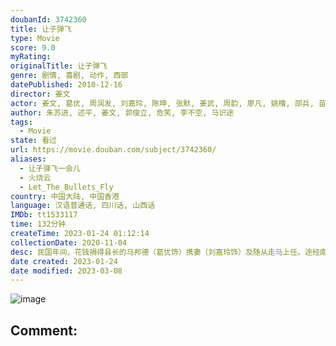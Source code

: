 ```yaml
---
doubanId: 3742360
title: 让子弹飞
type: Movie
score: 9.0
myRating: 
originalTitle: 让子弹飞
genre: 剧情, 喜剧, 动作, 西部
datePublished: 2010-12-16
director: 姜文
actor: 姜文, 葛优, 周润发, 刘嘉玲, 陈坤, 张默, 姜武, 周韵, 廖凡, 姚橹, 邵兵, 苗圃, 冯小刚, 胡军, 马珂, 白冰, 杜奕衡, 李静, 胡明, 危笑, 杨奇雨, 赵铭, 宣晓鸣, 绀野千春, 郭俊立, 马元, 姜洪齐, 岳红, 吴昔果, 沙瑀, 陈磊, 文祥
author: 朱苏进, 述平, 姜文, 郭俊立, 危笑, 李不空, 马识途
tags:
  - Movie
state: 看过
url: https://movie.douban.com/subject/3742360/
aliases:
  - 让子弹飞一会儿
  - 火烧云
  - Let_The_Bullets_Fly
country: 中国大陆, 中国香港
language: 汉语普通话, 四川话, 山西话
IMDb: tt1533117
time: 132分钟
createTime: 2023-01-24 01:12:14
collectionDate: 2020-11-04
desc: 民国年间，花钱捐得县长的马邦德（葛优饰）携妻（刘嘉玲饰）及随从走马上任。途经南国某地，遭劫匪张麻子（姜文饰）一伙伏击，随从尽死，只夫妻二人侥幸活命。马为保命，谎称自己是县长的汤师爷。为汤师爷许...
date created: 2023-01-24
date modified: 2023-03-08
---
```


![image](p1512562287.jpg)

Comment:
---
